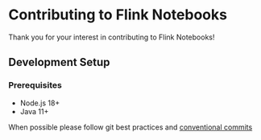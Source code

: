 # Contributing to Flink Notebooks

Thank you for your interest in contributing to Flink Notebooks!

## Development Setup

### Prerequisites

- Node.js 18+
- Java 11+

When possible please follow git best practices and [conventional commits](https://www.conventionalcommits.org/en/v1.0.0-beta.2/)

